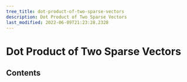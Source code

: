 ```yaml
---
tree_title: dot-product-of-two-sparse-vectors
description: Dot Product of Two Sparse Vectors
last_modified: 2022-06-09T21:23:28.2328
---
```


# Dot Product of Two Sparse Vectors

## Contents

